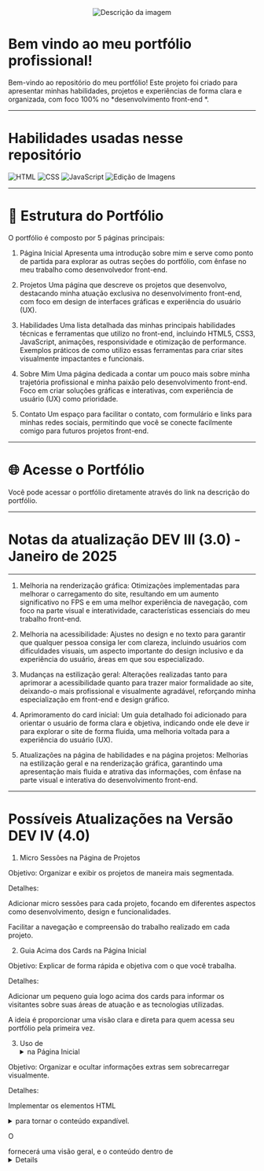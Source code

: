 <div style="text-align: center;">
  <img src="https://private-user-images.githubusercontent.com/166281170/404688262-d94858e9-74e4-41ba-8612-73652cdbb91d.jpg?jwt=eyJhbGciOiJIUzI1NiIsInR5cCI6IkpXVCJ9.eyJpc3MiOiJnaXRodWIuY29tIiwiYXVkIjoicmF3LmdpdGh1YnVzZXJjb250ZW50LmNvbSIsImtleSI6ImtleTUiLCJleHAiOjE3MzczMTQxMDIsIm5iZiI6MTczNzMxMzgwMiwicGF0aCI6Ii8xNjYyODExNzAvNDA0Njg4MjYyLWQ5NDg1OGU5LTc0ZTQtNDFiYS04NjEyLTczNjUyY2RiYjkxZC5qcGc_WC1BbXotQWxnb3JpdGhtPUFXUzQtSE1BQy1TSEEyNTYmWC1BbXotQ3JlZGVudGlhbD1BS0lBVkNPRFlMU0E1M1BRSzRaQSUyRjIwMjUwMTE5JTJGdXMtZWFzdC0xJTJGczMlMkZhd3M0X3JlcXVlc3QmWC1BbXotRGF0ZT0yMDI1MDExOVQxOTEwMDJaJlgtQW16LUV4cGlyZXM9MzAwJlgtQW16LVNpZ25hdHVyZT0zYmE2YTIxN2IwMzAzYTRhOTAwZWRhMzkyMWE2MDZiYmMwZDEwZDg1M2IwODVjNTY2MmY3NGI5NzQ3MjM3NGViJlgtQW16LVNpZ25lZEhlYWRlcnM9aG9zdCJ9.QY8WEHtA_TLfeiDXJZhZHB_3vaLMgslTNVAjoqQLsBQ    " alt="Descrição da imagem" />
</div>

# Bem vindo ao meu portfólio profissional!

Bem-vindo ao repositório do meu portfólio! Este projeto foi criado para apresentar minhas habilidades, projetos e experiências de forma clara e organizada, com foco 100% no  *desenvolvimento front-end *.

---

# Habilidades usadas nesse repositório

![HTML](https://img.shields.io/badge/HTML-4CAF50?style=flat-square&logo=html5&logoColor=white)
![CSS](https://img.shields.io/badge/CSS-4CAF50?style=flat-square&logo=css3&logoColor=white)
![JavaScript](https://img.shields.io/badge/JavaScript-4CAF50?style=flat-square&logo=javascript&logoColor=white)
![Edição de Imagens](https://img.shields.io/badge/Edi%C3%A7%C3%A3o%20de%20Imagens-4CAF50?style=flat-square&logo=photoshop&logoColor=white)

---

# 📄 Estrutura do Portfólio

O portfólio é composto por 5 páginas principais:

1. Página Inicial
Apresenta uma introdução sobre mim e serve como ponto de partida para explorar as outras seções do portfólio, com ênfase no meu trabalho como desenvolvedor front-end.


2. Projetos
Uma página que descreve os projetos que desenvolvo, destacando minha atuação exclusiva no desenvolvimento front-end, com foco em design de interfaces gráficas e experiência do usuário (UX).


3. Habilidades
Uma lista detalhada das minhas principais habilidades técnicas e ferramentas que utilizo no front-end, incluindo HTML5, CSS3, JavaScript, animações, responsividade e otimização de performance. Exemplos práticos de como utilizo essas ferramentas para criar sites visualmente impactantes e funcionais.


4. Sobre Mim
Uma página dedicada a contar um pouco mais sobre minha trajetória profissional e minha paixão pelo desenvolvimento front-end. Foco em criar soluções gráficas e interativas, com experiência de usuário (UX) como prioridade.


5. Contato
Um espaço para facilitar o contato, com formulário e links para minhas redes sociais, permitindo que você se conecte facilmente comigo para futuros projetos front-end.




---

# 🌐 Acesse o Portfólio
Você pode acessar o portfólio diretamente através do link na descrição do portfólio.


---

# Notas da atualização DEV III (3.0) - Janeiro de 2025


---

1. Melhoria na renderização gráfica:
Otimizações implementadas para melhorar o carregamento do site, resultando em um aumento significativo no FPS e em uma melhor experiência de navegação, com foco na parte visual e interatividade, características essenciais do meu trabalho front-end.

2. Melhoria na acessibilidade:
Ajustes no design e no texto para garantir que qualquer pessoa consiga ler com clareza, incluindo usuários com dificuldades visuais, um aspecto importante do design inclusivo e da experiência do usuário, áreas em que sou especializado.

3. Mudanças na estilização geral:
Alterações realizadas tanto para aprimorar a acessibilidade quanto para trazer maior formalidade ao site, deixando-o mais profissional e visualmente agradável, reforçando minha especialização em front-end e design gráfico.

4. Aprimoramento do card inicial:
Um guia detalhado foi adicionado para orientar o usuário de forma clara e objetiva, indicando onde ele deve ir para explorar o site de forma fluida, uma melhoria voltada para a experiência do usuário (UX).

5. Atualizações na página de habilidades e na página projetos:
Melhorias na estilização geral e na renderização gráfica, garantindo uma apresentação mais fluida e atrativa das informações, com ênfase na parte visual e interativa do desenvolvimento front-end.
___

# Possíveis Atualizações na Versão DEV IV (4.0)

1. Micro Sessões na Página de Projetos

Objetivo: Organizar e exibir os projetos de maneira mais segmentada.

Detalhes:

Adicionar micro sessões para cada projeto, focando em diferentes aspectos como desenvolvimento, design e funcionalidades.

Facilitar a navegação e compreensão do trabalho realizado em cada projeto.



2. Guia Acima dos Cards na Página Inicial

Objetivo: Explicar de forma rápida e objetiva com o que você trabalha.

Detalhes:

Adicionar um pequeno guia logo acima dos cards para informar os visitantes sobre suas áreas de atuação e as tecnologias utilizadas.

A ideia é proporcionar uma visão clara e direta para quem acessa seu portfólio pela primeira vez.



3. Uso de <details> e <summary> na Página Inicial

Objetivo: Organizar e ocultar informações extras sem sobrecarregar visualmente.

Detalhes:

Implementar os elementos HTML <details> e <summary> para tornar o conteúdo expandível.

O <summary> fornecerá uma visão geral, e o conteúdo dentro de <details> será mostrado ao ser clicado, ajudando a orientar o visitante sobre cada página sem ocupar espaço excessivo.



 # Objetivo Geral das Atualizações

Melhorar a clareza e acessibilidade do conteúdo sem comprometer a simplicidade e o design minimalista.

Facilitar a navegação, organizando as informações de maneira intuitiva.

Adicionar interatividade leve, sem sobrecarregar a experiência do usuário.



